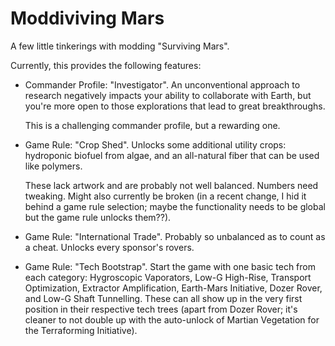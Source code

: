 Moddiviving Mars
================

A few little tinkerings with modding "Surviving Mars".

Currently, this provides the following features:

* Commander Profile: "Investigator". An unconventional approach to research
  negatively impacts your ability to collaborate with Earth, but you're more
  open to those explorations that lead to great breakthroughs.

  This is a challenging commander profile, but a rewarding one.

* Game Rule: "Crop Shed". Unlocks some additional utility crops: hydroponic
  biofuel from algae, and an all-natural fiber that can be used like polymers.

  These lack artwork and are probably not well balanced. Numbers need tweaking.
  Might also currently be broken (in a recent change, I hid it behind a game
  rule selection; maybe the functionality needs to be global but the game rule
  unlocks them??).

* Game Rule: "International Trade". Probably so unbalanced as to count as a
  cheat. Unlocks every sponsor's rovers.

* Game Rule: "Tech Bootstrap". Start the game with one basic tech from each
  category: Hygroscopic Vaporators, Low-G High-Rise, Transport Optimization,
  Extractor Amplification, Earth-Mars Initiative, Dozer Rover, and Low-G Shaft
  Tunnelling. These can all show up in the very first position in their
  respective tech trees (apart from Dozer Rover; it's cleaner to not double up
  with the auto-unlock of Martian Vegetation for the Terraforming Initiative).

